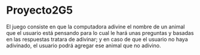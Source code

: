 # Proyecto2G5
El juego consiste en que la computadora adivine el nombre de un animal que el usuario está pensando para lo cual le hará unas preguntas y basadas en las respuestas tratara de adivinar; y en caso de que el usuario no haya adivinado, el usuario podrá agregar ese animal que no adivino.
